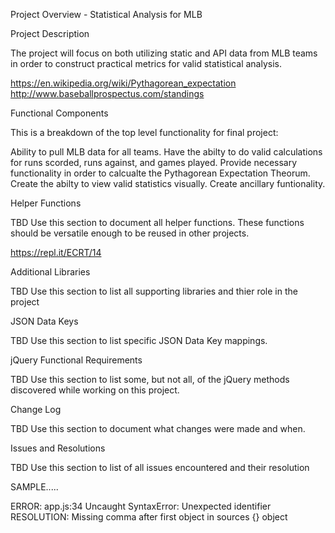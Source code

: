 Project Overview - Statistical Analysis for MLB

Project Description

The project will focus on both utilizing static and API data from MLB teams in order to construct practical metrics for valid statistical analysis.

https://en.wikipedia.org/wiki/Pythagorean_expectation
http://www.baseballprospectus.com/standings

Functional Components

This is a breakdown of the top level functionality for final project:

Ability to pull MLB data for all teams.
Have the abilty to do valid calculations for runs scorded, runs against, and games played.
Provide necessary functionality in order to calcualte the Pythagorean Expectation Theorum.
Create the abilty to view valid statistics visually. 
Create ancillary funtionality.

Helper Functions

TBD Use this section to document all helper functions. These functions should be versatile enough to be reused in other projects.

https://repl.it/ECRT/14

Additional Libraries

TBD Use this section to list all supporting libraries and thier role in the project

JSON Data Keys

TBD Use this section to list specific JSON Data Key mappings.

jQuery Functional Requirements

TBD Use this section to list some, but not all, of the jQuery methods discovered while working on this project.

Change Log

TBD Use this section to document what changes were made and when.

Issues and Resolutions

TBD Use this section to list of all issues encountered and their resolution

SAMPLE.....

ERROR: app.js:34 Uncaught SyntaxError: Unexpected identifier
RESOLUTION: Missing comma after first object in sources {} object
